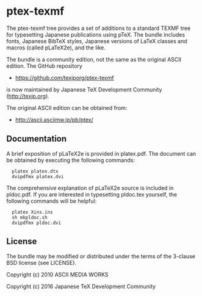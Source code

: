 # ptex-texmf

The ptex-texmf tree provides a set of additions to a standard TEXMF
tree for typesetting Japanese publications using pTeX. The bundle
includes fonts, Japanese BibTeX styles, Japanese versions of LaTeX
classes and macros (called pLaTeX2e), and the like.

The bundle is a community edition, not the same as the original ASCII
edition. The GitHub repository

- https://github.com/texjporg/ptex-texmf

is now maintained by Japanese TeX Development Community
(http://texjp.org).

The original ASCII edition can be obtained from:

- http://ascii.asciimw.jp/pb/ptex/

## Documentation

A brief exposition of pLaTeX2e is provided in platex.pdf.
The document can be obtained by executing the following commands:

~~~~
  platex platex.dtx
  dvipdfmx platex.dvi
~~~~

The comprehensive explanation of pLaTeX2e source is included in
pldoc.pdf. If you are interested in typesetting pldoc.tex yourself,
the following commands will be helpful:

~~~~
  platex Xins.ins
  sh mkpldoc.sh
  dvipdfmx pldoc.dvi
~~~~

## License

The bundle may be modified or distributed under the terms of the
3-clause BSD license (see LICENSE).

Copyright (c) 2010 ASCII MEDIA WORKS

Copyright (c) 2016 Japanese TeX Development Community
